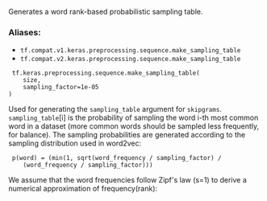 Generates a word rank-based probabilistic sampling table.
### Aliases:
- `tf.compat.v1.keras.preprocessing.sequence.make_sampling_table`
- `tf.compat.v2.keras.preprocessing.sequence.make_sampling_table`

```
 tf.keras.preprocessing.sequence.make_sampling_table(
    size,
    sampling_factor=1e-05
)
```
Used for generating the `sampling_table` argument for `skipgrams`. `sampling_table`[i] is the probability of sampling the word i-th most common word in a dataset (more common words should be sampled less frequently, for balance).
The sampling probabilities are generated according to the sampling distribution used in word2vec:

```
 p(word) = (min(1, sqrt(word_frequency / sampling_factor) /
    (word_frequency / sampling_factor)))
```
We assume that the word frequencies follow Zipf's law (s=1) to derive a numerical approximation of frequency(rank):
